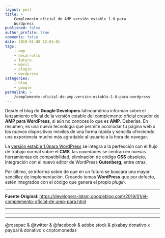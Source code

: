 ```yaml
---
layout: post
title: >
    Complemento oficial de AMP versión estable 1.0 para
    Wordpress
published: false
author_profile: true
comments: false
date: 2019-01-08 12:01:01
tags:
    - amp
    - desarrollo
    - futuro
    - móvil
    - plugin
    - wordpress
categories:
    - blog
    - google
permalink: >
    /complemento-oficial-de-amp-version-estable-1-0-para-wordpress
---
```

Desde el blog de **Google Developers** latinoamérica informan sobre el lanzamiento oficial de la versión estable del complemento oficial creador de **AMP para WordPress**, si aún no conoces lo que es **AMP**. Deberías. En resumen, es una nueva tecnología que permite acomodar tu página web a los nuevos dispositivos móviles de una forma rápida y sencilla ofreciendo una experiencia mucho más agradable al usuario a la hora de navegar.

La [versión estable 1.0para WordPress][1] se integra a la perfección con el flujo de trabajo normal sobre el **CMS**, las novedades se centran en nuevas herramientas de compatibilidad, eliminación de código **CSS** obsoleto, integración con el nuevo editor de WordPress **Gutenberg**, entre otras.

Por último, se informa sobre de que en un futuro se buscará una mayor sencillez de implementación. Creando temas **WordPress** que por defecto, estén integrados con el código que genera el propio _plugin_.

* * *

**Fuente Original**: https://developers-latam.googleblog.com/2019/01/el-complemento-oficial-de-amp-para.html

* * *


   


* * *


   


* * *


  



  



  @rosepac & @twitter & @facebook & adobe stock & pixabay donativo x paypal & donativo x criptomonedas


 [1]: https://elbo.in/amp